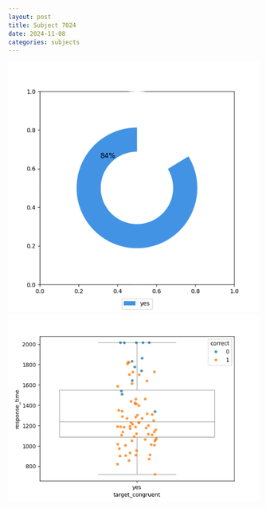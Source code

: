 ```yaml
---
layout: post
title: Subject 7024
date: 2024-11-08
categories: subjects
---
```


![](data/7024/run-3/7024_accuracy_target_congruence.png)
![](data/7024/run-3/7024_rt_congruence.png)
